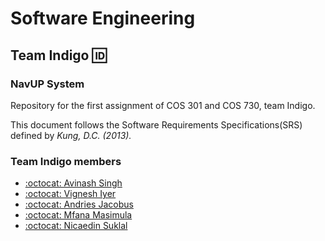 # Software Engineering 
## Team Indigo :id:
### NavUP System

Repository for the first assignment of COS 301 and COS 730, team Indigo.

This document follows the Software Requirements Specifications(SRS) defined by *Kung, D.C. (2013).*



### Team Indigo members
- [:octocat: Avinash Singh](https://github.com/AvinashSingh786)
- [:octocat: Vignesh Iyer](https://github.com/Vignesh-95)
- [:octocat: Andries Jacobus](https://github.com/AndriesJacobus)
- [:octocat: Mfana Masimula](https://github.com/mfanamasimula)
- [:octocat: Nicaedin Suklal](https://github.com/def118)


